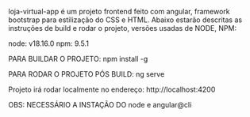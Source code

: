 loja-virtual-app é um projeto frontend feito com angular, framework bootstrap para estilização do CSS e HTML.
Abaixo estarão descritas as instruções de build e rodar o projeto, versões usadas de NODE, NPM:

node: v18.16.0
npm: 9.5.1

PARA BUILDAR O PROJETO:
  npm install -g

PARA RODAR O PROJETO PÓS BUILD:
  ng serve

Projeto irá rodar localmente no endereço: http://localhost:4200

OBS: NECESSÁRIO A INSTAÇÃO DO node e angular@cli 

